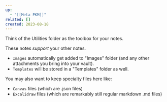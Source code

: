```yaml
---
up:
  - "[[Meta PKM]]"
related: []
created: 2023-08-18
---
```


Think of the Utilities folder as the toolbox for your notes. 

These notes *support* your other notes.

- `Images` automatically get added to "Images" folder (and any other attachments you bring into your vault).
- `Templates` will be stored in a "Templates" folder as well.

You may also want to keep specialty files here like:

- `Canvas` files (which are .json files)
- `Excalidraw` files (which are remarkably still regular markdown .md files)